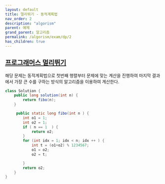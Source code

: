 ```yaml
---
layout: default
title: 멀리뛰기 - 동적계획법
nav_order: 2
description: "algorism"
parent: 예제
grand_parent: 알고리즘
permalink: /algorism/exam/dp/2
has_children: true
---
```


## [프로그래머스 멀리뛰기](https://programmers.co.kr/learn/courses/30/lessons/12914)
해당 문제는 동적계획법으로 첫번째 행렬부터 문제에 맞는 계산을 진행하여 마지막 결과에서 가장 큰 수를 구하는 방식의 알고리즘을 이용하여 계산한다.

```java
class Solution {
    public long solution(int n) {
        return fibo(n);
    }

     public static long fibo(int n ) {
        int o1 = 1;
        int o2 = 1;
        if ( n == 1  ) {
            return o2;
        }
        for (int idx = 1; idx < n; idx ++ ) {
            int t = (o1+o2) % 1234567;
            o1 = o2;
            o2 = t;

        }
        return o2;
    }
}
```